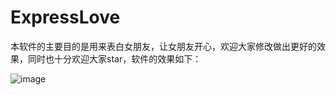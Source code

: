 # ExpressLove

本软件的主要目的是用来表白女朋友，让女朋友开心，欢迎大家修改做出更好的效果，同时也十分欢迎大家star，软件的效果如下：

![image](https://github.com/Geeksongs/ExpressLove/blob/master/yanshi.gif)

